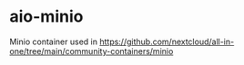 # aio-minio
Minio container used in https://github.com/nextcloud/all-in-one/tree/main/community-containers/minio
